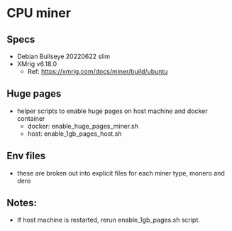 # CPU miner

## Specs
- Debian Bullseye 20220622 slim
- XMrig v6.18.0
    - Ref: https://xmrig.com/docs/miner/build/ubuntu
## Huge pages
- helper scripts to enable huge pages on host machine and docker container
    - docker:   enable_huge_pages_miner.sh
    - host:     enable_1gb_pages_host.sh

## Env files
- these are broken out into explicit files for each miner type, monero and dero

## Notes:
- If host machine is restarted, rerun enable_1gb_pages.sh script.
